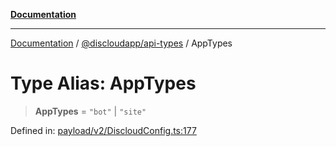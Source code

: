 [**Documentation**](../../../README.md)

***

[Documentation](../../../packages.md) / [@discloudapp/api-types](../README.md) / AppTypes

# Type Alias: AppTypes

> **AppTypes** = `"bot"` \| `"site"`

Defined in: [payload/v2/DiscloudConfig.ts:177](https://github.com/discloud/discloud.app/blob/1e4ce40911bd2c25d95ae21441839a6f9ec7c445/packages/api-types/payload/v2/DiscloudConfig.ts#L177)
